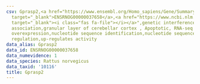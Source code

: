 ```yaml
---
csv: Gprasp2,<a href="https://www.ensembl.org/Homo_sapiens/Gene/Summary?db=core;g=ENSRNOG00000037658"
  target="_blank">ENSRNOG00000037658</a>,<a href="https://www.ncbi.nlm.nih.gov/pubmed/30467350"
  target="_blank"><i class="fas fa-file"></i></a>",genetic interference,functional
  association,granular layer of cerebellar cortex , Apoptotic, RNA-seq assay, hsf-1
  overexpression,nucleotide sequence identification,nucleotide sequence identification,transcriptional
  regulation,up-regulates activity
data_alias: Gprasp2
data_id: ENSRNOG00000037658
data_numevidence: 1
data_species: Rattus norvegicus
data_taxid: '10116'
title: Gprasp2
---
```

